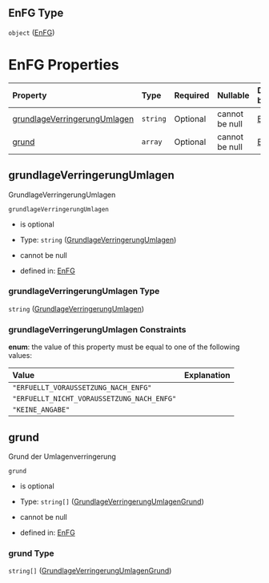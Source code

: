 ## EnFG Type

`object` ([EnFG](enfg.md))

# EnFG Properties

| Property                                                      | Type     | Required | Nullable       | Defined by                                                                                                                                                                                                   |
| :------------------------------------------------------------ | :------- | :------- | :------------- | :----------------------------------------------------------------------------------------------------------------------------------------------------------------------------------------------------------- |
| [grundlageVerringerungUmlagen](#grundlageverringerungumlagen) | `string` | Optional | cannot be null | [EnFG](grundlageverringerungumlagen.md "https://raw.githubusercontent.com/conuti-gmbh/bo4e-schema/master/schemas/v1/enum/GrundlageVerringerungUmlagen.schema.json#/properties/grundlageVerringerungUmlagen") |
| [grund](#grund)                                               | `array`  | Optional | cannot be null | [EnFG](enfg-properties-grund.md "https://raw.githubusercontent.com/conuti-gmbh/bo4e-schema/master/schemas/v1/com/EnFG.schema.json#/properties/grund")                                                        |

## grundlageVerringerungUmlagen

GrundlageVerringerungUmlagen

`grundlageVerringerungUmlagen`

*   is optional

*   Type: `string` ([GrundlageVerringerungUmlagen](grundlageverringerungumlagen.md))

*   cannot be null

*   defined in: [EnFG](grundlageverringerungumlagen.md "https://raw.githubusercontent.com/conuti-gmbh/bo4e-schema/master/schemas/v1/enum/GrundlageVerringerungUmlagen.schema.json#/properties/grundlageVerringerungUmlagen")

### grundlageVerringerungUmlagen Type

`string` ([GrundlageVerringerungUmlagen](grundlageverringerungumlagen.md))

### grundlageVerringerungUmlagen Constraints

**enum**: the value of this property must be equal to one of the following values:

| Value                                      | Explanation |
| :----------------------------------------- | :---------- |
| `"ERFUELLT_VORAUSSETZUNG_NACH_ENFG"`       |             |
| `"ERFUELLT_NICHT_VORAUSSETZUNG_NACH_ENFG"` |             |
| `"KEINE_ANGABE"`                           |             |

## grund

Grund der Umlagenverringerung

`grund`

*   is optional

*   Type: `string[]` ([GrundlageVerringerungUmlagenGrund](grundlageverringerungumlagengrund.md))

*   cannot be null

*   defined in: [EnFG](enfg-properties-grund.md "https://raw.githubusercontent.com/conuti-gmbh/bo4e-schema/master/schemas/v1/com/EnFG.schema.json#/properties/grund")

### grund Type

`string[]` ([GrundlageVerringerungUmlagenGrund](grundlageverringerungumlagengrund.md))
